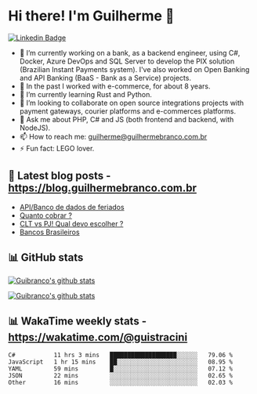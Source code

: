 # Hi there! I'm Guilherme 👋

[![Linkedin Badge](https://img.shields.io/badge/-LinkedIn-blue?style=for-the-badge&logo=Linkedin&logoColor=white&link=https:https://www.linkedin.com/in/guilhermestracini/)](https://www.linkedin.com/in/guilhermestracini/)

- 🔭 I’m currently working on a bank, as a backend engineer, using C#, Docker, Azure DevOps and SQL Server to develop the PIX solution (Brazilian Instant Payments system). I've also worked on Open Banking and API Banking (BaaS - Bank as a Service) projects. 
- 🔭 In the past I worked with e-commerce, for about 8 years.
- 🌱 I’m currently learning Rust and Python.
- 👯 I’m looking to collaborate on open source integrations projects with payment gateways, courier platforms and e-commerces platforms.
- 💬 Ask me about PHP, C# and JS (both frontend and backend, with NodeJS).
- 📫 How to reach me: guilherme@guilhermebranco.com.br
- ⚡ Fun fact: LEGO lover.

## 📕 Latest blog posts - https://blog.guilhermebranco.com.br

<!-- BLOG-POST-LIST:START -->
- [API/Banco de dados de feriados](https://blog.guilhermebranco.com.br/api-banco-de-dados-de-feriados/?utm_source=rss&utm_medium=rss&utm_campaign=api-banco-de-dados-de-feriados)
- [Quanto cobrar ?](https://blog.guilhermebranco.com.br/quanto-cobrar/?utm_source=rss&utm_medium=rss&utm_campaign=quanto-cobrar)
- [CLT vs PJ! Qual devo escolher ?](https://blog.guilhermebranco.com.br/clt-vs-pj-qual-devo-escolher/?utm_source=rss&utm_medium=rss&utm_campaign=clt-vs-pj-qual-devo-escolher)
- [Bancos Brasileiros](https://blog.guilhermebranco.com.br/bancos-brasileiros/?utm_source=rss&utm_medium=rss&utm_campaign=bancos-brasileiros)
<!-- BLOG-POST-LIST:END -->

## 📊 GitHub stats

[![Guibranco's github stats](https://github-readme-stats.vercel.app/api?username=guibranco&include_all_commits=true&count_private=true&show_icons=true&theme=dark)](https://github.com/guibranco)

[![Guibranco's github stats](https://github-readme-stats.vercel.app/api/top-langs?username=guibranco&include_all_commits=true&count_private=true&show_icons=true&theme=dark&layout=compact)](https://github.com/guibranco)

## 📊 WakaTime weekly stats - https://wakatime.com/@guistracini

<!--START_SECTION:waka-->
```text
C#           11 hrs 3 mins   ███████████████████░░░░░░   79.06 % 
JavaScript   1 hr 15 mins    ██░░░░░░░░░░░░░░░░░░░░░░░   08.95 % 
YAML         59 mins         █░░░░░░░░░░░░░░░░░░░░░░░░   07.12 % 
JSON         22 mins         ░░░░░░░░░░░░░░░░░░░░░░░░░   02.65 % 
Other        16 mins         ░░░░░░░░░░░░░░░░░░░░░░░░░   02.03 %
```
<!--END_SECTION:waka-->
